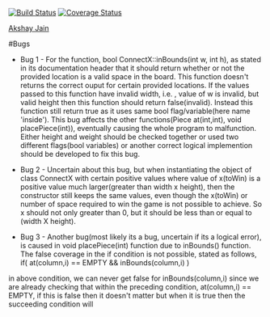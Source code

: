 [![Build Status](https://travis-ci.org/akshjain83/ConnectX.svg?branch=master)](https://travis-ci.org/akshjain83/ConnectX) [![Coverage Status](https://coveralls.io/repos/github/akshjain83/ConnectX/badge.svg?branch=master)](https://coveralls.io/github/akshjain83/ConnectX?branch=master)

[Akshay Jain](https://github.com/akshjain83)

#Bugs
* Bug 1 - 
For the function, bool ConnectX::inBounds(int w, int h), as stated in its documentation header that it should return whether or not the provided location is a valid space in the board. This function doesn't returns the correct ouput for certain provided locations. If the values passed to this function have invalid width, i.e. , value of w is invalid, but valid height then this function should return false(invalid). Instead this function still return true as it uses same bool flag/variable(here name 'inside'). This bug affects the other functions(Piece at(int,int), void placePiece(int)), eventually causing the whole program to malfunction. Either height and weight should be checked together or used two different flags(bool variables) or another correct logical implemention should be developed to fix this bug.

* Bug 2 -
Uncertain about this bug, but when instantiating the object of class ConnectX with certain positive values where value of x(toWin) is a positive value much larger(greater than width x height), then the constructor still keeps the same values, even though the x(toWin) or number of space required to win the game is not possible to achieve. So x should not only greater than 0, but it should be less than or equal to (width X height).


* Bug 3 -
Another bug(most likely its a bug, uncertain if its a logical error), is caused in void placePiece(int) function due to inBounds() function. The false coverage in the if condition is not possible, stated as follows,
if( at(column,i) == EMPTY && inBounds(column,i) )

in above condition, we can never get false for inBounds(column,i) since we are already checking that within the preceding condition, at(column,i) == EMPTY, if this is false then it doesn't matter but when it is true then the succeeding condition will 
